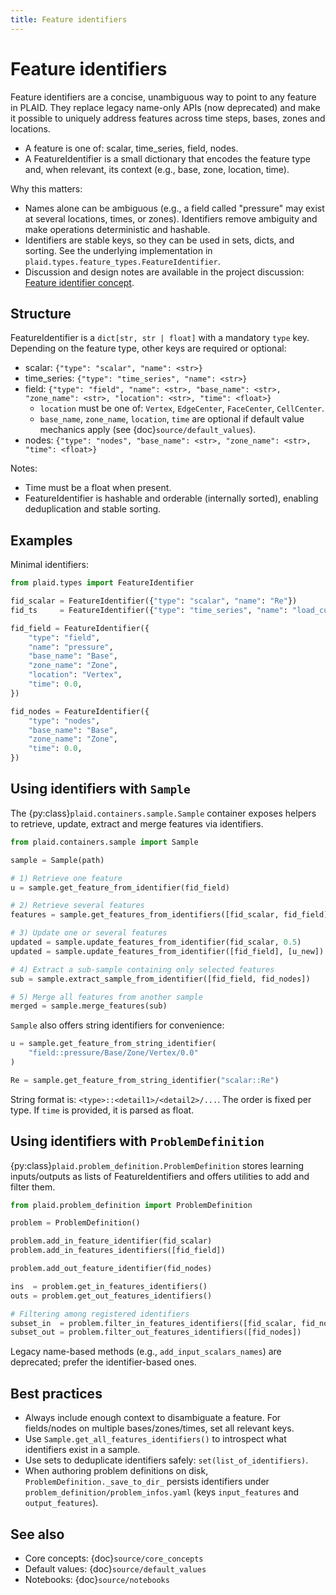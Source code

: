 ```yaml
---
title: Feature identifiers
---
```


# Feature identifiers

Feature identifiers are a concise, unambiguous way to point to any feature in PLAID. They replace legacy name-only APIs (now deprecated) and make it possible to uniquely address features across time steps, bases, zones and locations.

- A feature is one of: scalar, time_series, field, nodes.
- A FeatureIdentifier is a small dictionary that encodes the feature type and, when relevant, its context (e.g., base, zone, location, time).

Why this matters:
- Names alone can be ambiguous (e.g., a field called "pressure" may exist at several locations, times, or zones). Identifiers remove ambiguity and make operations deterministic and hashable.
- Identifiers are stable keys, so they can be used in sets, dicts, and sorting. See the underlying implementation in `plaid.types.feature_types.FeatureIdentifier`.
- Discussion and design notes are available in the project discussion: [Feature identifier concept](https://github.com/orgs/PLAID-lib/discussions/107).

## Structure

FeatureIdentifier is a `dict[str, str | float]` with a mandatory `type` key. Depending on the feature type, other keys are required or optional:

- scalar: `{"type": "scalar", "name": <str>}`
- time_series: `{"type": "time_series", "name": <str>}`
- field: `{"type": "field", "name": <str>, "base_name": <str>, "zone_name": <str>, "location": <str>, "time": <float>}`
  - `location` must be one of: `Vertex`, `EdgeCenter`, `FaceCenter`, `CellCenter`.
  - `base_name`, `zone_name`, `location`, `time` are optional if default value mechanics apply (see {doc}`source/default_values`).
- nodes: `{"type": "nodes", "base_name": <str>, "zone_name": <str>, "time": <float>}`

Notes:
- Time must be a float when present.
- FeatureIdentifier is hashable and orderable (internally sorted), enabling deduplication and stable sorting.

## Examples

Minimal identifiers:

```python
from plaid.types import FeatureIdentifier

fid_scalar = FeatureIdentifier({"type": "scalar", "name": "Re"})
fid_ts     = FeatureIdentifier({"type": "time_series", "name": "load_curve"})

fid_field = FeatureIdentifier({
    "type": "field",
    "name": "pressure",
    "base_name": "Base",
    "zone_name": "Zone",
    "location": "Vertex",
    "time": 0.0,
})

fid_nodes = FeatureIdentifier({
    "type": "nodes",
    "base_name": "Base",
    "zone_name": "Zone",
    "time": 0.0,
})
```

## Using identifiers with `Sample`

The {py:class}`plaid.containers.sample.Sample` container exposes helpers to retrieve, update, extract and merge features via identifiers.

```python
from plaid.containers.sample import Sample

sample = Sample(path)

# 1) Retrieve one feature
u = sample.get_feature_from_identifier(fid_field)

# 2) Retrieve several features
features = sample.get_features_from_identifiers([fid_scalar, fid_field])

# 3) Update one or several features
updated = sample.update_features_from_identifier(fid_scalar, 0.5)            # scalar
updated = sample.update_features_from_identifier([fid_field], [u_new])       # field

# 4) Extract a sub-sample containing only selected features
sub = sample.extract_sample_from_identifier([fid_field, fid_nodes])

# 5) Merge all features from another sample
merged = sample.merge_features(sub)
```

`Sample` also offers string identifiers for convenience:

```python
u = sample.get_feature_from_string_identifier(
    "field::pressure/Base/Zone/Vertex/0.0"
)

Re = sample.get_feature_from_string_identifier("scalar::Re")
```

String format is: `<type>::<detail1>/<detail2>/...`. The order is fixed per type. If `time` is provided, it is parsed as float.

## Using identifiers with `ProblemDefinition`

{py:class}`plaid.problem_definition.ProblemDefinition` stores learning inputs/outputs as lists of FeatureIdentifiers and offers utilities to add and filter them.

```python
from plaid.problem_definition import ProblemDefinition

problem = ProblemDefinition()

problem.add_in_feature_identifier(fid_scalar)
problem.add_in_features_identifiers([fid_field])

problem.add_out_feature_identifier(fid_nodes)

ins  = problem.get_in_features_identifiers()
outs = problem.get_out_features_identifiers()

# Filtering among registered identifiers
subset_in  = problem.filter_in_features_identifiers([fid_scalar, fid_nodes])
subset_out = problem.filter_out_features_identifiers([fid_nodes])
```

Legacy name-based methods (e.g., `add_input_scalars_names`) are deprecated; prefer the identifier-based ones.

## Best practices

- Always include enough context to disambiguate a feature. For fields/nodes on multiple bases/zones/times, set all relevant keys.
- Use `Sample.get_all_features_identifiers()` to introspect what identifiers exist in a sample.
- Use sets to deduplicate identifiers safely: `set(list_of_identifiers)`.
- When authoring problem definitions on disk, `ProblemDefinition._save_to_dir_` persists identifiers under `problem_definition/problem_infos.yaml` (keys `input_features` and `output_features`).

## See also

- Core concepts: {doc}`source/core_concepts`
- Default values: {doc}`source/default_values`
- Notebooks: {doc}`source/notebooks`

